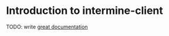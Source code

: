 # Introduction to intermine-client

TODO: write [great documentation](http://jacobian.org/writing/great-documentation/what-to-write/)
